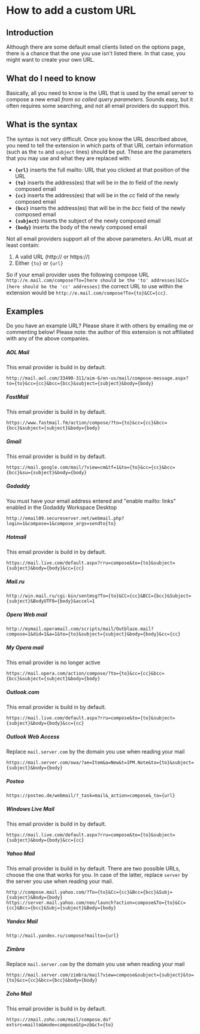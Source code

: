 # How to add a custom URL #

## Introduction ##

Although there are some default email clients listed on the options page, there is a chance that the one you use isn't listed there. In that case, you might want to create your own URL.

## What do I need to know ##

Basically, all you need to know is the URL that is used by the email server to compose a new email _from so called query parameters_. Sounds easy, but it often requires some searching, and not all email providers do support this.

## What is the syntax ##
The syntax is not very difficult. Once you know the URL described above, you need to tell the extension in which parts of that URL certain information (such as the `to` and `subject` lines) should be put. These are the parameters that you may use and what they are replaced with:

 * **`{url}`** inserts the full mailto: URL that you clicked at that position of the URL
 * **`{to}`** inserts the address(es) that will be in the _to_ field of the newly composed email
 * **`{cc}`** inserts the address(es) that will be in the _cc_ field of the newly composed email
 * **`{bcc}`** inserts the address(es) that will be in the _bcc_ field of the newly composed email
 * **`{subject}`** inserts the subject of the newly composed email
 * **`{body}`** inserts the body of the newly composed email

Not all email providers support all of the above parameters. An URL must at least contain:
  1. A valid URL (http:// or https://)
  1. Either `{to}` or `{url}`
  
So if your email provider uses the following compose URL
`http://e.mail.com/compose?To=[here should be the 'to' addresses]&CC=[here should be the 'cc' addresses]`
the correct URL to use within the extension would be
`http://e.mail.com/compose?To={to}&CC={cc}`.

## Examples ##
Do you have an example URL? Please share it with others by emailing me or commenting below!
Please note: the author of this extension is not affiliated with any of the above companies.

##### AOL Mail #####
This email provider is build in by default.
```
http://mail.aol.com/33490-311/aim-6/en-us/mail/compose-message.aspx?to={to}&cc={cc}&bcc={bcc}&subject={subject}&body={body}
```

##### FastMail #####
This email provider is build in by default.
```
https://www.fastmail.fm/action/compose/?to={to}&cc={cc}&bcc={bcc}&subject={subject}&body={body}
```

##### Gmail #####
This email provider is build in by default.
```
https://mail.google.com/mail/?view=cm&tf=1&to={to}&cc={cc}&bcc={bcc}&su={subject}&body={body}
```

##### Godaddy #####
You must have your email address entered and "enable mailto: links" enabled in the Godaddy Workspace Desktop
```
http://email09.secureserver.net/webmail.php?login=1&compose=1&compose_args=sendto{to}
```

##### Hotmail #####
This email provider is build in by default.
```
https://mail.live.com/default.aspx?rru=compose&to={to}&subject={subject}&body={body}&cc={cc}
```

##### Mail.ru #####
```
http://win.mail.ru/cgi-bin/sentmsg?To={to}&CC={cc}&BCC={bcc}&Subject={subject}&BodyUTF8={body}&accel=1
```

##### Opera Web mail #####
```
http://mymail.operamail.com/scripts/mail/Outblaze.mail?compose=1&did=1&a=1&to={to}&subject={subject}&body={body}&cc={cc}
```

##### My Opera mail #####
This email provider is no longer active
```
https://mail.opera.com/action/compose/?to={to}&cc={cc}&bcc={bcc}&subject={subject}&body={body}
```

##### Outlook.com #####
This email provider is build in by default.
```
https://mail.live.com/default.aspx?rru=compose&to={to}&subject={subject}&body={body}&cc={cc}
```

##### Outlook Web Access #####
Replace `mail.server.com` by the domain you use when reading your mail
```
https://mail.server.com/owa/?ae=Item&a=New&t=IPM.Note&to={to}&subject={subject}&body={body}
```

##### Posteo #####
```
https://posteo.de/webmail/?_task=mail&_action=compose&_to={url}
```

##### Windows Live Mail #####
This email provider is build in by default.
```
https://mail.live.com/default.aspx?rru=compose&to={to}&subject={subject}&body={body}&cc={cc}
```

##### Yahoo Mail #####
This email provider is build in by default. There are two possible URLs, choose the one that works for you. In case of the latter, replace `server` by the server you use when reading your mail.
```
http://compose.mail.yahoo.com/?To={to}&Cc={cc}&Bcc={bcc}&Subj={subject}&Body={body}
https://server.mail.yahoo.com/neo/launch?action=compose&To={to}&Cc={cc}&Bcc={bcc}&Subj={subject}&Body={body}
```

##### Yandex Mail #####
```
http://mail.yandex.ru/compose?mailto={url}
```

##### Zimbra #####
Replace `mail.server.com` by the domain you use when reading your mail
```
https://mail.server.com/zimbra/mail?view=compose&subject={subject}&to={to}&cc={cc}&bcc={bcc}&body={body}
```

##### Zoho Mail #####
This email provider is build in by default.
```
https://zmail.zoho.com/mail/compose.do?extsrc=mailto&mode=compose&tp=zb&ct={to}
```
